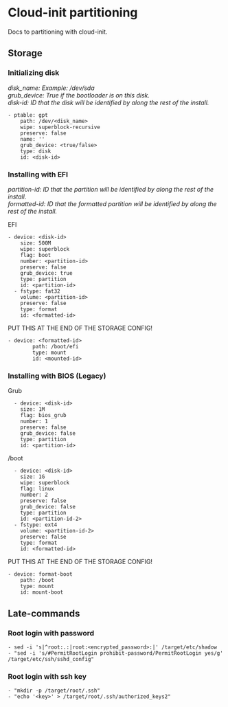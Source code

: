 # Cloud-init partitioning
Docs to partitioning with cloud-init.

## Storage  

### Initializing disk  

   *disk_name:    Example: /dev/sda*  
   *grub_device:  True if the bootloader is on this disk.*  
   *disk-id:      ID that the disk will be identified by along the rest of the install.*  

```
- ptable: gpt
    path: /dev/<disk_name>
    wipe: superblock-recursive
    preserve: false
    name: ''
    grub_device: <true/false>
    type: disk
    id: <disk-id>
```

### Installing with EFI  

   *partition-id:   ID that the partition will be identified by along the rest of the install.*  
   *formatted-id:   ID that the formatted partition will be identified by along the rest of the install.*  

EFI  
```
- device: <disk-id>
    size: 500M
    wipe: superblock
    flag: boot
    number: <partition-id>
    preserve: false
    grub_device: true
    type: partition
    id: <partition-id>
  - fstype: fat32
    volume: <partition-id>
    preserve: false
    type: format
    id: <formatted-id>
```

PUT THIS AT THE END OF THE STORAGE CONFIG!
```
- device: <formatted-id>
        path: /boot/efi
        type: mount
        id: <mounted-id>
```

### Installing with BIOS (Legacy)

Grub  
```
  - device: <disk-id>
    size: 1M
    flag: bios_grub
    number: 1
    preserve: false
    grub_device: false
    type: partition
    id: <partition-id>
```

/boot  
```  
  - device: <disk-id>
    size: 1G
    wipe: superblock
    flag: linux
    number: 2
    preserve: false
    grub_device: false
    type: partition
    id: <partition-id-2>
  - fstype: ext4
    volume: <partition-id-2>
    preserve: false
    type: format
    id: <formatted-id>
```
PUT THIS AT THE END OF THE STORAGE CONFIG!
```
- device: format-boot
    path: /boot
    type: mount
    id: mount-boot
```

## Late-commands

### Root login with password  

```
- sed -i 's|^root:.:|root:<encrypted_password>:|' /target/etc/shadow
- "sed -i 's/#PermitRootLogin prohibit-password/PermitRootLogin yes/g' /target/etc/ssh/sshd_config"
```

### Root login with ssh key  

```
- "mkdir -p /target/root/.ssh"
- "echo '<key>' > /target/root/.ssh/authorized_keys2"
```
